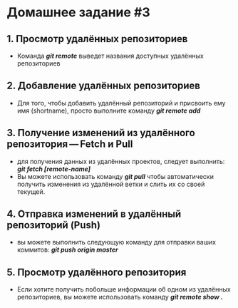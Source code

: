 # Домашнее задание #3
## 1. Просмотр удалённых репозиториев
* Команда __*git remote*__ выведет названия доступных удалённых репозиториев
## 2. Добавление удалённых репозиториев
* Для того, чтобы добавить удалённый репозиторий и присвоить ему имя (shortname), просто выполните команду __*git remote add <shortname> <url>*__
## 3. Получение изменений из удалённого репозитория — Fetch и Pull
* для получения данных из удалённых проектов, следует выполнить: __*git fetch [remote-name]*__
* Вы можете использовать команду __*git pull*__ чтобы автоматически получить изменения из удалённой ветки и слить их со своей текущей.
## 4. Отправка изменений в удалённый репозиторий (Push)
* вы можете выполнить следующую команду для отправки ваших коммитов:
 __*git push origin master*__
 ## 5. Просмотр удалённого репозитория
 * Если хотите получить побольше информации об одном из удалённых репозиториев, вы можете использовать команду *__git remote show <remote>.__*